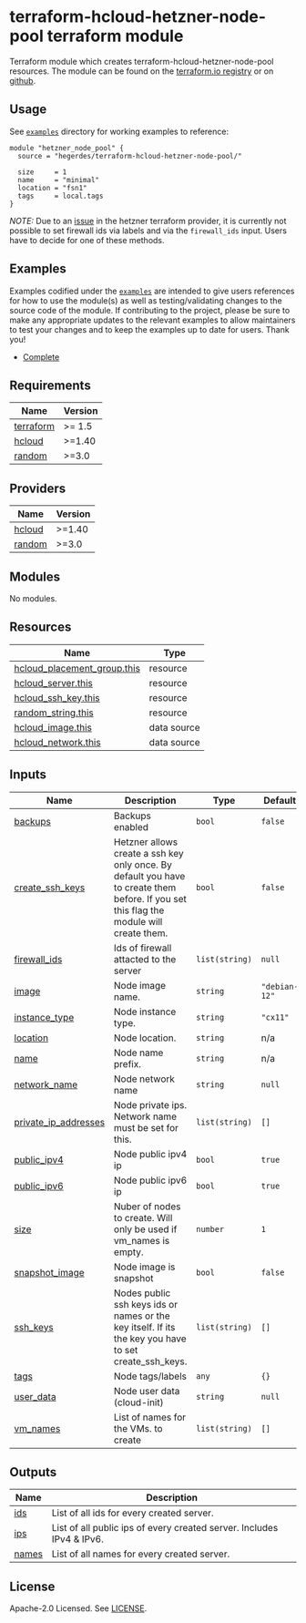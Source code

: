 # terraform-hcloud-hetzner-node-pool terraform module

Terraform module which creates terraform-hcloud-hetzner-node-pool resources. The module can be found on the [terraform.io registry](https://registry.terraform.io/modules/hegerdes/hetzner-node-pool/hcloud/latest) or on [github](https://github.com/hegerdes/terraform-hcloud-hetzner-node-pool).

## Usage

See [`examples`](https://github.com/hegerdes/terraform-hcloud-hetzner-node-pool/tree/main/examples) directory for working examples to reference:

```hcl
module "hetzner_node_pool" {
  source = "hegerdes/terraform-hcloud-hetzner-node-pool/"

  size     = 1
  name     = "minimal"
  location = "fsn1"
  tags     = local.tags
}
```
*NOTE:* Due to an [issue](https://github.com/hetznercloud/terraform-provider-hcloud/issues/911) in the hetzner terraform provider, it is currently not possible to set firewall ids via labels and via the `firewall_ids` input. Users have to decide for one of these methods.

## Examples

Examples codified under the [`examples`](https://github.com/hegerdes/terraform-hcloud-hetzner-node-pool/tree/main/examples) are intended to give users references for how to use the module(s) as well as testing/validating changes to the source code of the module. If contributing to the project, please be sure to make any appropriate updates to the relevant examples to allow maintainers to test your changes and to keep the examples up to date for users. Thank you!

- [Complete](https://github.com/hegerdes/terraform-hcloud-hetzner-node-pool/tree/main/examples/complete)

<!-- BEGINNING OF PRE-COMMIT-TERRAFORM DOCS HOOK -->
## Requirements

| Name | Version |
|------|---------|
| <a name="requirement_terraform"></a> [terraform](#requirement\_terraform) | >= 1.5 |
| <a name="requirement_hcloud"></a> [hcloud](#requirement\_hcloud) | >=1.40 |
| <a name="requirement_random"></a> [random](#requirement\_random) | >=3.0 |

## Providers

| Name | Version |
|------|---------|
| <a name="provider_hcloud"></a> [hcloud](#provider\_hcloud) | >=1.40 |
| <a name="provider_random"></a> [random](#provider\_random) | >=3.0 |

## Modules

No modules.

## Resources

| Name | Type |
|------|------|
| [hcloud_placement_group.this](https://registry.terraform.io/providers/hetznercloud/hcloud/latest/docs/resources/placement_group) | resource |
| [hcloud_server.this](https://registry.terraform.io/providers/hetznercloud/hcloud/latest/docs/resources/server) | resource |
| [hcloud_ssh_key.this](https://registry.terraform.io/providers/hetznercloud/hcloud/latest/docs/resources/ssh_key) | resource |
| [random_string.this](https://registry.terraform.io/providers/hashicorp/random/latest/docs/resources/string) | resource |
| [hcloud_image.this](https://registry.terraform.io/providers/hetznercloud/hcloud/latest/docs/data-sources/image) | data source |
| [hcloud_network.this](https://registry.terraform.io/providers/hetznercloud/hcloud/latest/docs/data-sources/network) | data source |

## Inputs

| Name | Description | Type | Default | Required |
|------|-------------|------|---------|:--------:|
| <a name="input_backups"></a> [backups](#input\_backups) | Backups enabled | `bool` | `false` | no |
| <a name="input_create_ssh_keys"></a> [create\_ssh\_keys](#input\_create\_ssh\_keys) | Hetzner allows create a ssh key only once. By default you have to create them before. If you set this flag the module will create them. | `bool` | `false` | no |
| <a name="input_firewall_ids"></a> [firewall\_ids](#input\_firewall\_ids) | Ids of firewall attacted to the server | `list(string)` | `null` | no |
| <a name="input_image"></a> [image](#input\_image) | Node image name. | `string` | `"debian-12"` | no |
| <a name="input_instance_type"></a> [instance\_type](#input\_instance\_type) | Node instance type. | `string` | `"cx11"` | no |
| <a name="input_location"></a> [location](#input\_location) | Node location. | `string` | n/a | yes |
| <a name="input_name"></a> [name](#input\_name) | Node name prefix. | `string` | n/a | yes |
| <a name="input_network_name"></a> [network\_name](#input\_network\_name) | Node network name | `string` | `null` | no |
| <a name="input_private_ip_addresses"></a> [private\_ip\_addresses](#input\_private\_ip\_addresses) | Node private ips. Network name must be set for this. | `list(string)` | `[]` | no |
| <a name="input_public_ipv4"></a> [public\_ipv4](#input\_public\_ipv4) | Node public ipv4 ip | `bool` | `true` | no |
| <a name="input_public_ipv6"></a> [public\_ipv6](#input\_public\_ipv6) | Node public ipv6 ip | `bool` | `true` | no |
| <a name="input_size"></a> [size](#input\_size) | Nuber of nodes to create. Will only be used if vm\_names is empty. | `number` | `1` | no |
| <a name="input_snapshot_image"></a> [snapshot\_image](#input\_snapshot\_image) | Node image is snapshot | `bool` | `false` | no |
| <a name="input_ssh_keys"></a> [ssh\_keys](#input\_ssh\_keys) | Nodes public ssh keys ids or names or the key itself. If its the key you have to set create\_ssh\_keys. | `list(string)` | `[]` | no |
| <a name="input_tags"></a> [tags](#input\_tags) | Node tags/labels | `any` | `{}` | no |
| <a name="input_user_data"></a> [user\_data](#input\_user\_data) | Node user data (cloud-init) | `string` | `null` | no |
| <a name="input_vm_names"></a> [vm\_names](#input\_vm\_names) | List of names for the VMs. to create | `list(string)` | `[]` | no |

## Outputs

| Name | Description |
|------|-------------|
| <a name="output_ids"></a> [ids](#output\_ids) | List of all ids for every created server. |
| <a name="output_ips"></a> [ips](#output\_ips) | List of all public ips of every created server. Includes IPv4 & IPv6. |
| <a name="output_names"></a> [names](#output\_names) | List of all names for every created server. |
<!-- END OF PRE-COMMIT-TERRAFORM DOCS HOOK -->

## License

Apache-2.0 Licensed. See [LICENSE](https://github.com/hegerdes/terraform-hcloud-hetzner-node-poolblob/main/LICENSE).
